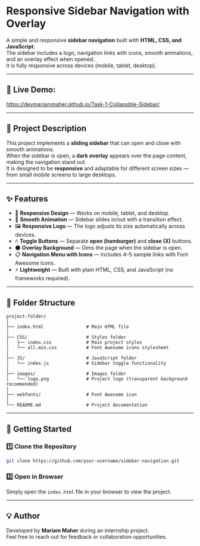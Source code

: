# Responsive Sidebar Navigation with Overlay

A simple and responsive **sidebar navigation** built with **HTML, CSS, and JavaScript**.  
The sidebar includes a logo, navigation links with icons, smooth animations, and an overlay effect when opened.  
It is fully responsive across devices (mobile, tablet, desktop).

---

## 🔗 Live Demo: 
https://devmariammaher.github.io/Task-1-Collapsible-Sidebar/

---

## 📌 Project Description

This project implements a **sliding sidebar** that can open and close with smooth animations.  
When the sidebar is open, a **dark overlay** appears over the page content, making the navigation stand out.  
It is designed to be **responsive** and adaptable for different screen sizes — from small mobile screens to large desktops.

---

## ✨ Features

- 📱 **Responsive Design** — Works on mobile, tablet, and desktop.
- 🎨 **Smooth Animation** — Sidebar slides in/out with a transition effect.
- 🖼 **Responsive Logo** — The logo adjusts its size automatically across devices.
- 🖱 **Toggle Buttons** — Separate **open (hamburger)** and **close (X)** buttons.
- 🌑 **Overlay Background** — Dims the page when the sidebar is open.
- 📋 **Navigation Menu with Icons** — Includes 4–5 sample links with Font Awesome icons.
- ⚡ **Lightweight** — Built with plain HTML, CSS, and JavaScript (no frameworks required).

---

## 📂 Folder Structure

```
project-folder/
│
├── index.html                # Main HTML file
│
├── CSS/                      # Styles folder
│   ├── index.css             # Main project styles
│   └── all.min.css           # Font Awesome icons stylesheet
│
├── JS/                       # JavaScript folder
│   └── index.js              # Sidebar toggle functionality
│
├── images/                   # Images folder
│   └── logo.png              # Project logo (transparent background recommended)
│
├── webfonts/                 # Font Awesome icon 
│
└── README.md                 # Project documentation
```

---

## 🚀 Getting Started

### 1️⃣ Clone the Repository
```bash
git clone https://github.com/your-username/sidebar-navigation.git
```

### 2️⃣ Open in Browser
Simply open the `index.html` file in your browser to view the project.

---

## 💡 Author

Developed by **Mariam Maher** during an internship project.  
Feel free to reach out for feedback or collaboration opportunities.
